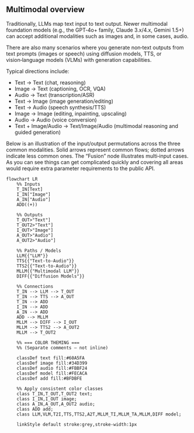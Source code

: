 ## Multimodal overview

Traditionally, LLMs map text input to text output. Newer multimodal foundation models (e.g., the GPT‑4o+ family, Claude 3.x/4.x, Gemini 1.5+) can accept additional modalities such as images and, in some cases, audio.

There are also many scenarios where you generate non‑text outputs from text prompts (images or speech) using diffusion models, TTS, or vision‑language models (VLMs) with generation capabilities.

Typical directions include:

- Text → Text (chat, reasoning)
- Image → Text (captioning, OCR, VQA)
- Audio → Text (transcription/ASR)
- Text → Image (image generation/editing)
- Text → Audio (speech synthesis/TTS)
- Image → Image (editing, inpainting, upscaling)
- Audio → Audio (voice conversion)
- Text + Image/Audio → Text/Image/Audio (multimodal reasoning and guided generation)

Below is an illustration of the input/output permutations across the three common modalities. Solid arrows represent common flows; dotted arrows indicate less common ones. The “Fusion” node illustrates multi‑input cases. As you can see things can get complicated quickly and covering all areas would require extra parameter requirements to the public API.

```mermaid
flowchart LR
    %% Inputs
    T_IN[Text]
    I_IN["Image"]
    A_IN["Audio"]
    ADD((+))

    %% Outputs
    T_OUT>"Text"]
    T_OUT2>"Text"]
    I_OUT>"Image"]
    A_OUT>"Audio"]
    A_OUT2>"Audio"]

    %% Paths / Models
    LLM{{"LLM"}}
    TTS{{"Text-to-Audio"}}
    TTS2{{"Text-to-Audio"}}
    MLLM{{"Multimodal LLM"}}
    DIFF{{"Diffusion Models"}}

    %% Connections
    T_IN --> LLM --> T_OUT
    T_IN --> TTS --> A_OUT
    T_IN --> ADD
    I_IN --> ADD
    A_IN --> ADD
    ADD --> MLLM
    MLLM --> DIFF --> I_OUT
    MLLM --> TTS2 --> A_OUT2
    MLLM --> T_OUT2

    %% === COLOR THEMING ===
    %% (Separate comments — not inline)

    classDef text fill:#60A5FA
    classDef image fill:#34D399
    classDef audio fill:#FBBF24
    classDef model fill:#FECACA
    classDef add fill:#BFDBFE

    %% Apply consistent color classes
    class T_IN,T_OUT,T_OUT2 text;
    class I_IN,I_OUT image;
    class A_IN,A_OUT,A_OUT2 audio;
    class ADD add;
    class LLM,VLM,T2I,TTS,TTS2,A2T,MLLM_TI,MLLM_TA,MLLM,DIFF model;

    linkStyle default stroke:grey,stroke-width:1px
```